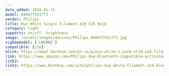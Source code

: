 ```yaml
---
date_added: 2020-01-12
model: 046677551773
vendor: Philips
title: Hue White Single Filament A19 E26 Bulb
category: light
supports: on/off, brightness
image: /assets/images/devices/Philips_046677551773.jpg
zigbeemodel: ['LWV002']
compatible: [z2m]
mlink: https://www2.meethue.com/en-us/p/hue-white-1-pack-st19-e26-filament-edison/046677551773
link: https://www.amazon.com/Philips-Hue-Bluetooth-compatible-activated/dp/B07VP6V113
link2: 
link3: https://www.bestbuy.com/site/philips-hue-white-filament-a19-bluetooth-smart-led-bulb-amber/6367451.p?skuId=6367451
---
```


